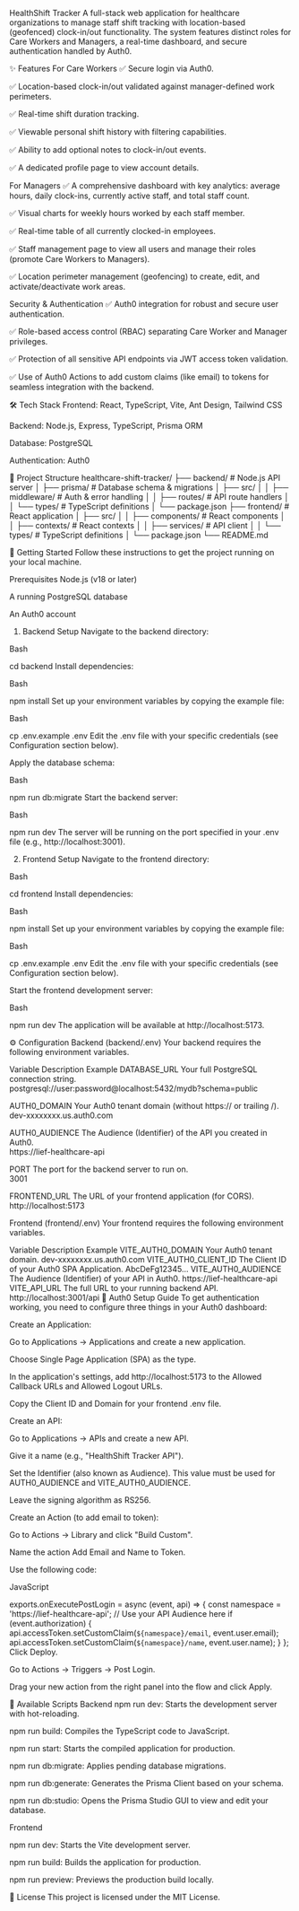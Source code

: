 HealthShift Tracker
A full-stack web application for healthcare organizations to manage staff shift tracking with location-based (geofenced) clock-in/out functionality. The system features distinct roles for Care Workers and Managers, a real-time dashboard, and secure authentication handled by Auth0.

✨ Features
For Care Workers
✅ Secure login via Auth0.

✅ Location-based clock-in/out validated against manager-defined work perimeters.

✅ Real-time shift duration tracking.

✅ Viewable personal shift history with filtering capabilities. 

✅ Ability to add optional notes to clock-in/out events. 

✅ A dedicated profile page to view account details.

For Managers
✅ A comprehensive dashboard with key analytics: average hours, daily clock-ins, currently active staff, and total staff count. 

✅ Visual charts for weekly hours worked by each staff member. 

✅ Real-time table of all currently clocked-in employees. 

✅ Staff management page to view all users and manage their roles (promote Care Workers to Managers).

✅ Location perimeter management (geofencing) to create, edit, and activate/deactivate work areas.

Security & Authentication
✅ Auth0 integration for robust and secure user authentication.

✅ Role-based access control (RBAC) separating Care Worker and Manager privileges. 

✅ Protection of all sensitive API endpoints via JWT access token validation.

✅ Use of Auth0 Actions to add custom claims (like email) to tokens for seamless integration with the backend.

🛠️ Tech Stack
Frontend: React, TypeScript, Vite, Ant Design, Tailwind CSS

Backend: Node.js, Express, TypeScript, Prisma ORM

Database: PostgreSQL

Authentication: Auth0

📁 Project Structure
healthcare-shift-tracker/
├── backend/                 # Node.js API server
│   ├── prisma/             # Database schema & migrations
│   ├── src/
│   │   ├── middleware/     # Auth & error handling
│   │   ├── routes/         # API route handlers
│   │   └── types/          # TypeScript definitions
│   └── package.json
├── frontend/               # React application
│   ├── src/
│   │   ├── components/     # React components
│   │   ├── contexts/       # React contexts
│   │   ├── services/       # API client
│   │   └── types/          # TypeScript definitions
│   └── package.json
└── README.md


🚀 Getting Started
Follow these instructions to get the project running on your local machine.

Prerequisites
Node.js (v18 or later)

A running PostgreSQL database

An Auth0 account

1. Backend Setup
Navigate to the backend directory:

Bash

cd backend
Install dependencies:

Bash

npm install
Set up your environment variables by copying the example file:

Bash

cp .env.example .env
Edit the .env file with your specific credentials (see Configuration section below).

Apply the database schema:

Bash

npm run db:migrate
Start the backend server:

Bash

npm run dev
The server will be running on the port specified in your .env file (e.g., http://localhost:3001).

2. Frontend Setup
Navigate to the frontend directory:

Bash

cd frontend
Install dependencies:

Bash

npm install
Set up your environment variables by copying the example file:

Bash

cp .env.example .env
Edit the .env file with your specific credentials (see Configuration section below).

Start the frontend development server:

Bash

npm run dev
The application will be available at http://localhost:5173.

⚙️ Configuration
Backend (backend/.env)
Your backend requires the following environment variables.

Variable	Description	Example
DATABASE_URL	Your full PostgreSQL connection string.		
postgresql://user:password@localhost:5432/mydb?schema=public 

AUTH0_DOMAIN	Your Auth0 tenant domain (without https:// or trailing /).		
dev-xxxxxxxx.us.auth0.com 

AUTH0_AUDIENCE	The Audience (Identifier) of the API you created in Auth0.		
https://lief-healthcare-api 

PORT	The port for the backend server to run on.		
3001 

FRONTEND_URL	The URL of your frontend application (for CORS).		
http://localhost:5173 

Frontend (frontend/.env)
Your frontend requires the following environment variables.

Variable	Description	Example
VITE_AUTH0_DOMAIN	Your Auth0 tenant domain.	dev-xxxxxxxx.us.auth0.com
VITE_AUTH0_CLIENT_ID	The Client ID of your Auth0 SPA Application.	AbcDeFg12345...
VITE_AUTH0_AUDIENCE	The Audience (Identifier) of your API in Auth0.	https://lief-healthcare-api
VITE_API_URL	The full URL to your running backend API.	http://localhost:3001/api
🔑 Auth0 Setup Guide
To get authentication working, you need to configure three things in your Auth0 dashboard:

Create an Application:

Go to Applications -> Applications and create a new application.

Choose Single Page Application (SPA) as the type.

In the application's settings, add http://localhost:5173 to the Allowed Callback URLs and Allowed Logout URLs.

Copy the Client ID and Domain for your frontend .env file.

Create an API:

Go to Applications -> APIs and create a new API.

Give it a name (e.g., "HealthShift Tracker API").

Set the Identifier (also known as Audience). This value must be used for AUTH0_AUDIENCE and VITE_AUTH0_AUDIENCE.

Leave the signing algorithm as RS256.

Create an Action (to add email to token):

Go to Actions -> Library and click "Build Custom".

Name the action Add Email and Name to Token.

Use the following code:

JavaScript

exports.onExecutePostLogin = async (event, api) => {
  const namespace = 'https://lief-healthcare-api'; // Use your API Audience here
  if (event.authorization) {
    api.accessToken.setCustomClaim(`${namespace}/email`, event.user.email);
    api.accessToken.setCustomClaim(`${namespace}/name`, event.user.name);
  }
};
Click Deploy.

Go to Actions -> Triggers -> Post Login.

Drag your new action from the right panel into the flow and click Apply.

📜 Available Scripts
Backend
npm run dev: Starts the development server with hot-reloading.

npm run build: Compiles the TypeScript code to JavaScript.

npm run start: Starts the compiled application for production.

npm run db:migrate: Applies pending database migrations.

npm run db:generate: Generates the Prisma Client based on your schema.

npm run db:studio: Opens the Prisma Studio GUI to view and edit your database.

Frontend

npm run dev: Starts the Vite development server. 


npm run build: Builds the application for production. 


npm run preview: Previews the production build locally. 

<!--  -->
<!--  -->

<!--  -->
<!--  -->
📄 License
This project is licensed under the MIT License.